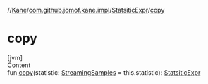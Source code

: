 //[Kane](../../index.md)/[com.github.jomof.kane.impl](../index.md)/[StatsiticExpr](index.md)/[copy](copy.md)



# copy  
[jvm]  
Content  
fun [copy](copy.md)(statistic: [StreamingSamples](../-streaming-samples/index.md) = this.statistic): [StatsiticExpr](index.md)  



